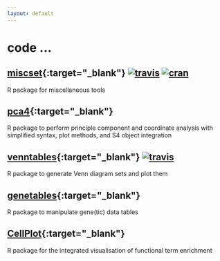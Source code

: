 ```yaml
---
layout: default
---
```


# code ...

## [miscset][ms_gh]{:target="_blank"} [![travis][ms_tp]][ms_tr] [![cran][ms_cp]][ms_cran]
R package for miscellaneous tools 

## [pca4][pc_gh]{:target="_blank"}
R package to perform principle component and coordinate analysis with simplified syntax, plot methods, and S4 object integration

## [venntables][vt_gh]{:target="_blank"} [![travis][vt_tp]][vt_tr]
R package to generate Venn diagram sets and plot them

## [genetables][gt_gh]{:target="_blank"} 
R package to manipulate gene(tic) data tables

## [CellPlot][cp_gh]{:target="_blank"}
R package for the integrated visualisation of functional term enrichment

[ms_gh]: https://github.com/setempler/miscset
[ms_tp]: https://travis-ci.org/setempler/miscset.png?branch=master
[ms_tr]: https://travis-ci.org/setempler/miscset
[ms_cp]: http://www.r-pkg.org/badges/version/miscset
[ms_cran]: http://cran.r-project.org/package=miscset
[pc_gh]: https://github.com/setempler/pca4
[vt_gh]: https://github.com/setempler/venntables
[vt_tp]: https://travis-ci.org/setempler/venntables.png?branch=master
[vt_tr]: https://travis-ci.org/setempler/venntables
[gt_gh]: https://github.com/setempler/genetables
[cp_gh]: https://github.com/dieterich-lab/CellPlot
